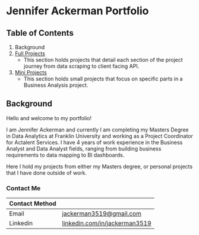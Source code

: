 # Jennifer Ackerman Portfolio

## Table of Contents
1. Background
2. [Full Projects](https://github.com/JennAckerman/Portfolio/tree/main/Full%20Projects)
    - This section holds projects that detail each section of the project journey from data scraping to client facing API.
3. [Mini Projects](https://github.com/JennAckerman/Portfolio/tree/main/Mini%20Projects)
    - This section holds small projects that focus on specific parts in a Business Analysis project.
    
## Background
Hello and welcome to my portfolio!

I am Jennifer Ackerman and currently I am completing my Masters Degree in Data Analytics at Franklin University and working as a Project Coordinator for Actalent Services.  I have 4 years of work experience in the Business Analyst and Data Analyst fields, ranging from building business requirements to data mapping to BI dashboards.  

Here I hold my projects from either my Masters degree, or personal projects that I have done outside of work.

### Contact Me

|Contact Method| |
|---------|---------|
|Email| jackerman3519@gmail.com|
|Linkedin| [linkedin.com/in/jackerman3519](https://www.linkedin.com/in/jackerman3519/)|

